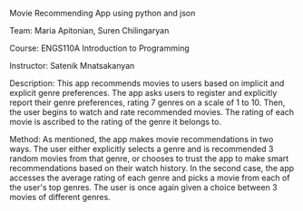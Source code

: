 Movie Recommending App using python and json

Team: Maria Apitonian, Suren Chilingaryan

Course: ENGS110A Introduction to Programming

Instructor: Satenik Mnatsakanyan

Description: This app recommends movies to users based on implicit and explicit genre preferences. The app asks users to register and 
explicitly report their genre preferences, rating 7 genres on a scale of 1 to 10. Then, the user begins to watch and rate recommended movies.
The rating of each movie is ascribed to the rating of the genre it belongs to.

Method: As mentioned, the app makes movie recommendations in two ways. The user either explicitly selects a genre and is recommended 3 random movies
from that genre, or chooses to trust the app to make smart recommendations based on their watch history. In the second case, the app accesses
the average rating of each genre and picks a movie from each of the user's top genres. The user is once again given a choice between 3 movies of
different genres.
